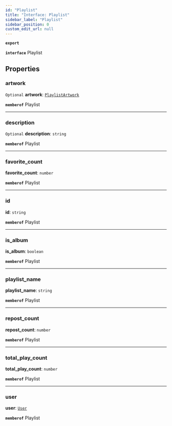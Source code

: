 ```yaml
---
id: "Playlist"
title: "Interface: Playlist"
sidebar_label: "Playlist"
sidebar_position: 0
custom_edit_url: null
---
```


**`export`**

**`interface`** Playlist

## Properties

### artwork

 `Optional` **artwork**: [`PlaylistArtwork`](PlaylistArtwork.md)

**`memberof`** Playlist

___

### description

 `Optional` **description**: `string`

**`memberof`** Playlist

___

### favorite\_count

 **favorite\_count**: `number`

**`memberof`** Playlist

___

### id

 **id**: `string`

**`memberof`** Playlist

___

### is\_album

 **is\_album**: `boolean`

**`memberof`** Playlist

___

### playlist\_name

 **playlist\_name**: `string`

**`memberof`** Playlist

___

### repost\_count

 **repost\_count**: `number`

**`memberof`** Playlist

___

### total\_play\_count

 **total\_play\_count**: `number`

**`memberof`** Playlist

___

### user

 **user**: [`User`](User.md)

**`memberof`** Playlist
